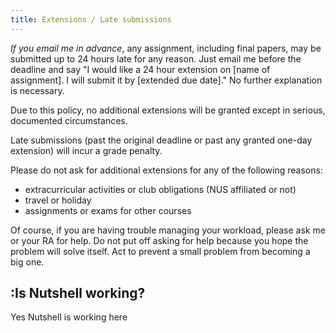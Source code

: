 ```yaml
---
title: Extensions / Late submissions
---
```

_If you email me in advance_, any assignment, including final papers, may be submitted up to 24 hours late for any reason. Just email me before the deadline and say "I would like a 24 hour extension on [name of assignment]. I will submit it by [extended due date]." No further explanation is necessary.

Due to this policy, no additional extensions will be granted except in serious, documented circumstances.

Late submissions (past the original deadline or past any granted one-day extension) will incur a grade penalty.

Please do not ask for additional extensions for any of the following reasons:

- extracurricular activities or club obligations (NUS affiliated or not)
- travel or holiday
- assignments or exams for other courses

Of course, if you are having trouble managing your workload, please ask me or your RA for help. Do not put off asking for help because you hope the problem will solve itself. Act to prevent a small problem from becoming a big one.

## :Is Nutshell working?
Yes Nutshell is working here
